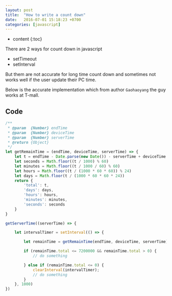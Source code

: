```yaml
---
layout: post
title:  "How to write a count down"
date:   2016-07-01 15:18:23 +0700
categories: [javascript]
---
```


* content
{:toc}

There are 2 ways for count down in javascript

* setTimeout
* setInterval

But them are not accurate for long time count down and sometimes not works well if the user update their PC time.

Below is the accurate implementation which from author `Gaohaoyang` the guy works at T-mall.

## Code

```js
/**
 * @param  {Number} endTime
 * @param  {Number} deviceTime
 * @param  {Number} serverTime
 * @return {Object}
 */
let getRemainTime = (endTime, deviceTime, serverTime) => {
    let t = endTime - Date.parse(new Date()) - serverTime + deviceTime
    let seconds = Math.floor((t / 1000) % 60)
    let minutes = Math.floor((t / 1000 / 60) % 60)
    let hours = Math.floor((t / (1000 * 60 * 60)) % 24)
    let days = Math.floor(t / (1000 * 60 * 60 * 24))
    return {
        'total': t,
        'days': days,
        'hours': hours,
        'minutes': minutes,
        'seconds': seconds
    }
}
```

```js
getServerTime((serverTime) => {

    let intervalTimer = setInterval(() => {

        let remainTime = getRemainTime(endTime, deviceTime, serverTime)

        if (remainTime.total <= 7200000 && remainTime.total > 0) {
            // do something

        } else if (remainTime.total <= 0) {
            clearInterval(intervalTimer);
            // do something
        }
    }, 1000)
})
```
